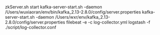 zkServer.sh start
kafka-server-start.sh -daemon /Users/wuxiaoran/env/bin/kafka_2.13-2.8.0/config/server.properties
kafka-server-start.sh -daemon /Users/wxr/env/kafka_2.13-2.8.0/config/server.properties
filebeat -e -c log-collector.yml
logstash -f ./script/log-collector.conf